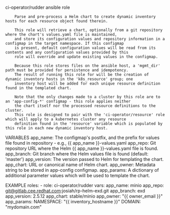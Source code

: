 ci-operator/rudder ansible role

        Parse and pre-process a Helm chart to create dynamic inventory hosts for each resource object found therein. 

        This role will retrieve a chart, optionally from a git repository where the chart's values.yaml file is maintained, 
        and store its configuration values and repository information in a configmap in the target namespace. If this configmap
        is present, default configuration values will be read from its contents and any configuration values provided by this
        role will override and update existing values in the configmap. 

        Because this role stores files on the ansible host, a 'mgmt_dir' path must be provided for persistence and idempotency.
        The result of running this role for will be the creation of dynamic inventory hosts in the 'k8s_resource' group; one
        inventory host will be added for each unique resource definition found in the templated chart.

        Note that the only changes made to a cluster by this role are to an 'app-config-*' configmap - this role applies neither
        the chart itself nor the processed resource definitions to the cluster.
        This role is designed to pair with the 'ci-operator/resource' role which will apply to a kubernetes cluster any resource
        definition found in the 'resource' variable which is populated by this role in each new dynamic inventory host.



VARIABLES
        app_name: The configmap's postfix, and the prefix for values file found in repository - e.g., {{ app_name }}-values.yaml
        app_repo: Git repository URL where the Helm {{ app_name }}-values.yaml file is found.
        app_branch: Git branch where the Helm values file is found (default: 'master')
        app_version: The version passed to Helm for templating the chart.
        app_chart: URL or canonical name of Helm chart.
        app_owner: Metadata string to be stored in app-config configmap.
        app_params: A dictionary of additional parameter values which will be used to template the chart.



EXAMPLE
  roles:
    - role: ci-operator/rudder
      vars: 
        app_name: minio
        app_repo: git@gitlab.cee.redhat.com:josiah/rp-helm-exd.git
        app_branch: exd
        app_version: 2.5.12
        app_chart: stable/minio
        app_owner: "{{ owner_email }}"
        app_params:
          NAMESPACE: "{{ inventory_hostname }}"
          DOMAIN: "mydomain.com"
